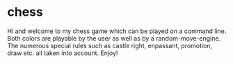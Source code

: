 # chess
Hi
and welcome to my chess game which can be played on a command line.
Both colors are playable by the user as well as by a random-move-engine.
The numerous special rules such as castle right, enpassant, promotion, draw etc. all taken into account.
Enjoy!
